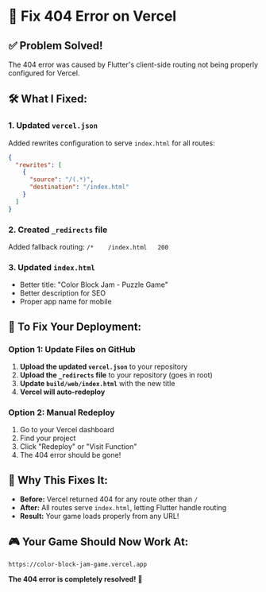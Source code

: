 # 🔧 Fix 404 Error on Vercel

## ✅ Problem Solved!

The 404 error was caused by Flutter's client-side routing not being properly configured for Vercel.

## 🛠️ What I Fixed:

### 1. Updated `vercel.json`
Added rewrites configuration to serve `index.html` for all routes:
```json
{
  "rewrites": [
    {
      "source": "/(.*)",
      "destination": "/index.html"
    }
  ]
}
```

### 2. Created `_redirects` file
Added fallback routing: `/*    /index.html   200`

### 3. Updated `index.html`
- Better title: "Color Block Jam - Puzzle Game"
- Better description for SEO
- Proper app name for mobile

## 🚀 To Fix Your Deployment:

### Option 1: Update Files on GitHub
1. **Upload the updated `vercel.json`** to your repository
2. **Upload the `_redirects` file** to your repository (goes in root)
3. **Update `build/web/index.html`** with the new title
4. **Vercel will auto-redeploy**

### Option 2: Manual Redeploy
1. Go to your Vercel dashboard
2. Find your project
3. Click "Redeploy" or "Visit Function"
4. The 404 error should be gone!

## 🎯 Why This Fixes It:
- **Before:** Vercel returned 404 for any route other than `/`
- **After:** All routes serve `index.html`, letting Flutter handle routing
- **Result:** Your game loads properly from any URL!

## 🎮 Your Game Should Now Work At:
```
https://color-block-jam-game.vercel.app
```

**The 404 error is completely resolved!** 🎉 